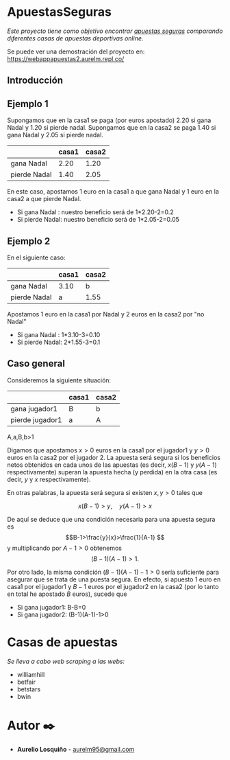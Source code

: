 # ApuestasSeguras

_Este proyecto tiene como objetivo encontrar [apuestas seguras](https://es.wikipedia.org/wiki/Surebet) comparando diferentes casas de apuestas deportivas online._

Se puede ver una demostración del proyecto en: https://webappapuestas2.aurelm.repl.co/

## Introducción

## Ejemplo 1

Supongamos que en la casa1 se paga (por euros apostado) 2.20 si gana Nadal y 1.20 si pierde nadal. Supongamos que en la casa2 se paga 1.40 si gana Nadal y 2.05 si pierde nadal.

|	            | casa1 | casa2 |
|-------------|-------|-------|
|gana Nadal   | 2.20  | 1.20  |
|pierde Nadal | 1.40  | 2.05  |

En este caso, apostamos 1 euro en la casa1 a que gana Nadal y 1 euro en la casa2 a que pierde Nadal.
- Si gana Nadal  : nuestro beneficio será de 1*2.20-2=0.2
- Si pierde Nadal: nuestro beneficio será de 1*2.05-2=0.05

## Ejemplo 2
En el siguiente caso:

|	            | casa1 | casa2 |
|-------------|-------|-------|
|gana Nadal   | 3.10  |   b   |
|pierde Nadal |   a   | 1.55  |

Apostamos 1 euro en la casa1 por Nadal y 2 euros en la casa2 por "no Nadal"
- Si gana Nadal  : 1*3.10-3=0.10
- Si pierde Nadal: 2*1.55-3=0.1

## Caso general
Consideremos la siguiente situación:

|	      	    | casa1 | casa2 |
|-------------|-------|-------|
|gana jugador1   |   B   |   b   |
|pierde jugador1 |   a   |   A   |

A,a,B,b>1

Digamos que apostamos $x>0$ euros en la casa1 por el jugador1 y $y>0$ euros en la casa2 por el jugador 2. La apuesta será segura si los beneficios netos obtenidos en cada unos de las apuestas (es decir, $x(B-1)$ y $y(A-1)$ respectivamente) superan la apuesta hecha (y perdida) en la otra casa (es decir, $y$ y $x$ respectivamente).

En otras palabras, la apuesta será segura si existen $x,y>0$ tales que

$$x(B-1)>y,\quad y(A-1)>x $$

De aquí se deduce que una condición necesaria para una apuesta segura es
$$B-1>\frac{y}{x}>\frac{1}{A-1} $$
y multiplicando por $A-1>0$ obtenemos
$$(B-1)(A-1)>1. $$

Por otro lado, la misma condición $(B-1)(A-1)-1>0$ sería suficiente para asegurar que se trata de una puesta segura. En efecto, si apuesto $1$ euro en casa1 por el jugador1 y $B-1$ euros por el jugador2 en la casa2 (por lo tanto en total he apostado $B$ euros), sucede que
- Si gana jugador1: B-B=0
- Si gana jugador2: (B-1)(A-1)-1>0


# Casas de apuestas
_Se lleva a cabo web scraping a las webs:_

- williamhill
- betfair
- betstars
- bwin


# Autor ✒️

* **Aurelio Losquiño**  - aurelm95@gmail.com

[//]: # (Plantilla para el readme: https://gist.github.com/Villanuevand/6386899f70346d4580c723232524d35a) 

[//]: # (Para editar el readme: https://pandao.github.io/editor.md/en.html) 



